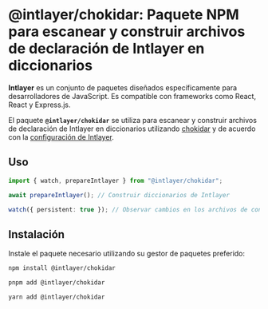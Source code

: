 # @intlayer/chokidar: Paquete NPM para escanear y construir archivos de declaración de Intlayer en diccionarios

**Intlayer** es un conjunto de paquetes diseñados específicamente para desarrolladores de JavaScript. Es compatible con frameworks como React, React y Express.js.

El paquete **`@intlayer/chokidar`** se utiliza para escanear y construir archivos de declaración de Intlayer en diccionarios utilizando [chokidar](https://github.com/paulmillr/chokidar) y de acuerdo con la [configuración de Intlayer](https://github.com/aymericzip/intlayer/blob/main/docs/docs/es/configuration.md).

## Uso

```ts
import { watch, prepareIntlayer } from "@intlayer/chokidar";

await prepareIntlayer(); // Construir diccionarios de Intlayer

watch({ persistent: true }); // Observar cambios en los archivos de configuración
```

## Instalación

Instale el paquete necesario utilizando su gestor de paquetes preferido:

```bash packageManager="npm"
npm install @intlayer/chokidar
```

```bash packageManager="pnpm"
pnpm add @intlayer/chokidar
```

```bash packageManager="yarn"
yarn add @intlayer/chokidar
```
